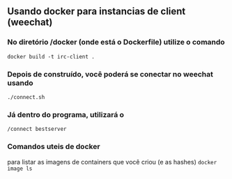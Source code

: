 
## Usando docker para instancias de client (weechat)

### No diretório /docker (onde está o Dockerfile) utilize o comando
```docker build -t irc-client .```


### Depois de construído, você poderá se conectar no weechat usando
```./connect.sh```


### Já dentro do programa, utilizará o 
```/connect bestserver```


### Comandos uteis de docker
para listar as imagens de containers que você criou (e as hashes)
```docker image ls```

